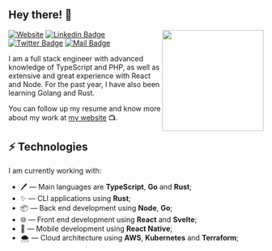 <h2>Hey there! 🤙</h2>

<img align='right' src='https://user-images.githubusercontent.com/5713670/87202985-820dcb80-c2b6-11ea-9f56-7ec461c497c3.gif' width='200"'>



[![Website](https://img.shields.io/badge/hpiaia.dev-8A2BE2)](https://hpiaia.dev) [![Linkedin Badge](https://img.shields.io/badge/-hpiaia-0077B5?labelColor=0077B5&logo=linkedin&logoColor=white&link=https://linkedin.com/in/hpiaia)](https://linkedin.com/in/hpiaiadev) [![Twitter Badge](https://img.shields.io/badge/-@hpiaiadev-1DA1F2?logo=twitter&logoColor=white)](https://twitter.com/hpiaiadev)
[![Mail Badge](https://img.shields.io/badge/-betopiaia@gmail.com-D14836?logo=gmail&logoColor=white)](mailto:betopiaia@gmail.com)

I am a full stack engineer with advanced knowledge of TypeScript and PHP, as well as extensive and great experience with React and Node.
For the past year, I have also been learning Golang and Rust.

You can follow up my resume and know more about my work at [my website](https://hpiaia.dev/) 📺.

## ⚡ Technologies

I am currently working with:

- 🖊 — Main languages are **TypeScript**, **Go** and **Rust**;
- ✨ — CLI applications using **Rust**;
- 📦 — Back end development using **Node**, **Go**;
- 🌐 — Front end development using **React** and **Svelte**;
- 📱 — Mobile development using **React Native**;
- 🌨️ — Cloud architecture using **AWS**, **Kubernetes** and **Terraform**;
